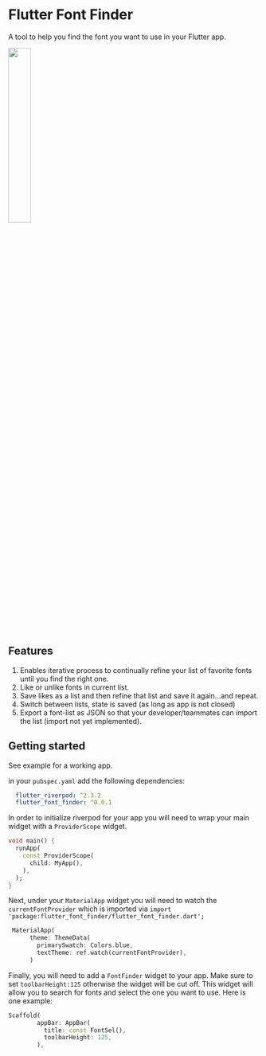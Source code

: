 # Flutter Font Finder
A tool to help you find the font you want to use in your Flutter app.

<img src="https://github.com/h-unterp/flutter_font_finder/raw/main/img/readme.gif" width="30%" height="30%"/>

## Features
1. Enables iterative process to continually refine your list of favorite fonts until you find the right one.
2. Like or unlike fonts in current list.
3. Save likes as a list and then refine that list and save it again...and repeat.
4. Switch between lists, state is saved (as long as app is not closed)
5. Export a font-list as JSON so that your developer/teammates can import the list (import not yet implemented).

## Getting started
See example for a working app.

in your `pubspec.yaml` add the following dependencies:
```yaml
  flutter_riverpod: ^2.3.2
  flutter_font_finder: ^0.0.1
```

In order to initialize riverpod for your app you will need to wrap your main widget with a `ProviderScope` widget.
```dart
void main() {
  runApp(
    const ProviderScope(
      child: MyApp(),
    ),
  );
}
```

Next, under your `MaterialApp` widget you will need to watch the `currentFontProvider` which is imported via `import 'package:flutter_font_finder/flutter_font_finder.dart';`

```dart
 MaterialApp(
      theme: ThemeData(
        primarySwatch: Colors.blue,
        textTheme: ref.watch(currentFontProvider),
      )
```

Finally, you will need to add a `FontFinder` widget to your app. Make sure to set `toolbarHeight:125` otherwise the widget will be cut off. This widget will allow you to search for fonts and select the one you want to use. Here is one example:

```dart
Scaffold(
        appBar: AppBar(
          title: const FontSel(),
          toolbarHeight: 125,
        ),
```
